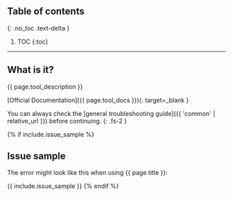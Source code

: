 ## Table of contents
{: .no_toc .text-delta }

1. TOC
{:toc}

---

## What is it?

{{ page.tool_description }}

[Official Documentation]({{ page.tool_docs }}){: target=_blank }

You can always check the  [general troubleshooting guide]({{ 'common' | relative_url }}) before continuing.
{: .fs-2 }

{% if include.issue_sample %}

## Issue sample

The error might look like this when using {{ page.title }}:

{{ include.issue_sample }}
{% endif %}
